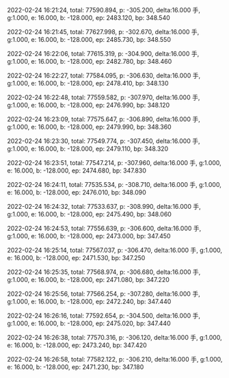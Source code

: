 2022-02-24 16:21:24, total: 77590.894, p: -305.200, delta:16.000 手, g:1.000, e: 16.000, b: -128.000, ep: 2483.120, bp: 348.540

2022-02-24 16:21:45, total: 77627.998, p: -302.670, delta:16.000 手, g:1.000, e: 16.000, b: -128.000, ep: 2485.730, bp: 348.550

2022-02-24 16:22:06, total: 77615.319, p: -304.900, delta:16.000 手, g:1.000, e: 16.000, b: -128.000, ep: 2482.780, bp: 348.460

2022-02-24 16:22:27, total: 77584.095, p: -306.630, delta:16.000 手, g:1.000, e: 16.000, b: -128.000, ep: 2478.410, bp: 348.130

2022-02-24 16:22:48, total: 77559.582, p: -307.970, delta:16.000 手, g:1.000, e: 16.000, b: -128.000, ep: 2476.990, bp: 348.120

2022-02-24 16:23:09, total: 77575.647, p: -306.890, delta:16.000 手, g:1.000, e: 16.000, b: -128.000, ep: 2479.990, bp: 348.360

2022-02-24 16:23:30, total: 77549.774, p: -307.450, delta:16.000 手, g:1.000, e: 16.000, b: -128.000, ep: 2479.110, bp: 348.320

2022-02-24 16:23:51, total: 77547.214, p: -307.960, delta:16.000 手, g:1.000, e: 16.000, b: -128.000, ep: 2474.680, bp: 347.830

2022-02-24 16:24:11, total: 77535.534, p: -308.710, delta:16.000 手, g:1.000, e: 16.000, b: -128.000, ep: 2476.010, bp: 348.090

2022-02-24 16:24:32, total: 77533.637, p: -308.990, delta:16.000 手, g:1.000, e: 16.000, b: -128.000, ep: 2475.490, bp: 348.060

2022-02-24 16:24:53, total: 77556.639, p: -306.600, delta:16.000 手, g:1.000, e: 16.000, b: -128.000, ep: 2473.000, bp: 347.450

2022-02-24 16:25:14, total: 77567.037, p: -306.470, delta:16.000 手, g:1.000, e: 16.000, b: -128.000, ep: 2471.530, bp: 347.250

2022-02-24 16:25:35, total: 77568.974, p: -306.680, delta:16.000 手, g:1.000, e: 16.000, b: -128.000, ep: 2471.080, bp: 347.220

2022-02-24 16:25:56, total: 77566.254, p: -307.280, delta:16.000 手, g:1.000, e: 16.000, b: -128.000, ep: 2472.240, bp: 347.440

2022-02-24 16:26:16, total: 77592.654, p: -304.500, delta:16.000 手, g:1.000, e: 16.000, b: -128.000, ep: 2475.020, bp: 347.440

2022-02-24 16:26:38, total: 77570.316, p: -306.120, delta:16.000 手, g:1.000, e: 16.000, b: -128.000, ep: 2473.240, bp: 347.420

2022-02-24 16:26:58, total: 77582.122, p: -306.210, delta:16.000 手, g:1.000, e: 16.000, b: -128.000, ep: 2471.230, bp: 347.180